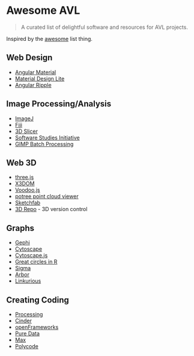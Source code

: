 # Awesome AVL

> A curated list of delightful software and resources for AVL projects.

Inspired by the [awesome](https://github.com/sindresorhus/awesome) list thing.


## Web Design

- [Angular Material](https://material.angularjs.org)
- [Material Design Lite](http://www.getmdl.io/)
- [Angular Ripple](https://github.com/nelsoncash/angular-ripple) 

## Image Processing/Analysis
- [ImageJ](http://imagej.nih.gov/ij/)
- [Fiji](http://fiji.sc/Fiji)
- [3D Slicer](http://www.slicer.org/)
- [Software Studies Initiative](http://lab.softwarestudies.com/p/software-for-digital-humanities.html)
- [GIMP Batch Processing](http://www.alessandrofrancesconi.it/projects/bimp/)

## Web 3D
- [three.js](http://threejs.org/)
- [X3DOM](http://www.x3dom.org/)
- [Voodoo.js](http://voodoojs.com/)
- [potree point cloud viewer](http://potree.org)
- [Sketchfab](https://sketchfab.com/)
- [3D Repo](http://3drepo.org/) - 3D version control

## Graphs
- [Gephi](https://gephi.github.io/)
- [Cytoscape](http://www.cytoscape.org/)
- [Cytoscape.js](http://js.cytoscape.org/)
- [Great circles in R](http://flowingdata.com/2011/05/11/how-to-map-connections-with-great-circles/)
- [Sigma](http://sigmajs.org/)
- [Arbor](http://arborjs.org/)
- [Linkurious](https://linkurio.us/)

## Creating Coding
- [Processing](https://processing.org/)
- [Cinder](http://libcinder.org/)
- [openFrameworks](http://openframeworks.cc/)
- [Pure Data](http://puredata.info/)
- [Max](https://cycling74.com/products/max/)
- [Polycode](http://www.polycode.org/)
